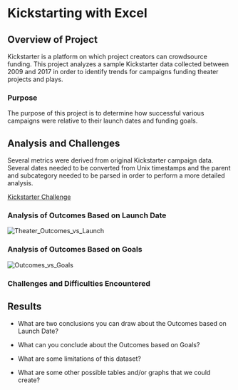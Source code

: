 # Kickstarting with Excel

## Overview of Project
Kickstarter is a platform on which project creators can crowdsource funding.  This project analyzes a sample Kickstarter data collected between 2009 and 2017 in order to identify trends for campaigns funding theater projects and plays.

### Purpose
The purpose of this project is to determine how successful various campaigns were relative to their launch dates and funding goals.

## Analysis and Challenges
Several metrics were derived from original Kickstarter campaign data.  Several dates needed to be converted from Unix timestamps and the parent and subcategory needed to be parsed in order to perform a more detailed analysis.

[Kickstarter Challenge](https://github.com/curt0230/kickstarter-analysis/blob/main/kickstarter-analysis/kickstarter-analysis/Kickstarter_Challenge.zip)

### Analysis of Outcomes Based on Launch Date


![Theater_Outcomes_vs_Launch](/kickstarter-analysis/Resources/Theater_Outcomes_vs_Launch.png)

### Analysis of Outcomes Based on Goals

![Outcomes_vs_Goals](/kickstarter-analysis/Resources/Outcomes_vs_Goals.png)

### Challenges and Difficulties Encountered

## Results

- What are two conclusions you can draw about the Outcomes based on Launch Date?

- What can you conclude about the Outcomes based on Goals?

- What are some limitations of this dataset?

- What are some other possible tables and/or graphs that we could create?
